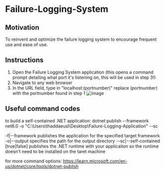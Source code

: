 # Failure-Logging-System
## Motivation
To reinvent and optimize the failure logging system to encourage frequent use and ease of use.

## Instructions
1. Open the Failure Logging System application (this opens a command prompt detailing what port it's listening on, this will be used in step 3!)
2. Navigate to any web browser
3. In the URL field, type in "localhost:(portnumber)" replace (portnumber) with the portnumber found in step 1
![image](https://github.com/thadLam/Failure-Logging-System/assets/135151735/d194d9e4-9edb-421e-be66-b2386a561f8e)

## Useful command codes
to build a self-contained .NET application:
dotnet publish --framework net6.0 -o "C:\Users\thaddaeusl\Desktop\Failure-Logging-Application" --sc

-f|--framework 
publishes the application for the specified target framework
-o|--output
specifies the path for the output directory
--sc|--self-contained [true|false]
publishes the .NET runtime with your applicaiton so the runtime doesn't need to be installed on the taret machine

for more command options:
https://learn.microsoft.com/en-us/dotnet/core/tools/dotnet-publish

